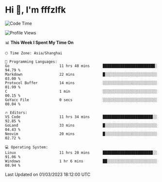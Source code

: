 # Hi 👋, I'm fffzlfk

<!--START_SECTION:waka-->
![Code Time](http://img.shields.io/badge/Code%20Time-60%20hrs%2044%20mins-blue)

![Profile Views](http://img.shields.io/badge/Profile%20Views-7-blue)

📊 **This Week I Spent My Time On** 

```text
🕑︎ Time Zone: Asia/Shanghai

💬 Programming Languages: 
Go                       11 hrs 48 mins      ████████████████████████░   94.79 % 
Markdown                 22 mins             █░░░░░░░░░░░░░░░░░░░░░░░░   03.00 % 
Protocol Buffer          14 mins             ░░░░░░░░░░░░░░░░░░░░░░░░░   01.99 % 
C                        1 min               ░░░░░░░░░░░░░░░░░░░░░░░░░   00.15 % 
GoYacc File              0 secs              ░░░░░░░░░░░░░░░░░░░░░░░░░   00.04 % 

🔥 Editors: 
VS Code                  11 hrs 34 mins      ███████████████████████░░   92.85 % 
GoLand                   33 mins             █░░░░░░░░░░░░░░░░░░░░░░░░   04.43 % 
Neovim                   20 mins             █░░░░░░░░░░░░░░░░░░░░░░░░   02.72 % 

💻 Operating System: 
Linux                    11 hrs 20 mins      ███████████████████████░░   91.06 % 
Windows                  1 hr 6 mins         ██░░░░░░░░░░░░░░░░░░░░░░░   08.94 % 
```


 Last Updated on 01/03/2023 18:12:00 UTC
<!--END_SECTION:waka-->
